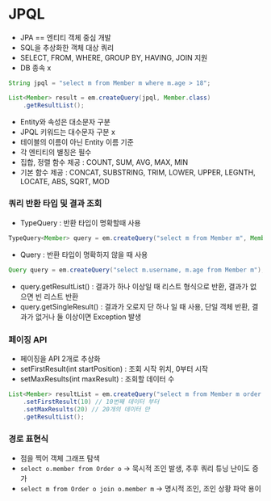 # JPQL
- JPA == 엔티티 객체 중심 개발
- SQL을 추상화한 객체 대상 쿼리
- SELECT, FROM, WHERE, GROUP BY, HAVING, JOIN 지원
- DB 종속 x
```java
String jpql = "select m from Member m where m.age > 18";

List<Member> result = em.createQuery(jpql, Member.class)
	.getResultList();
```
- Entity와 속성은 대소문자 구분
- JPQL 키워드는 대수문자 구분 x
- 테이블의 이름이 아닌 Entity 이름 기준
- 각 엔티티의 별칭은 필수
- 집합, 정렬 함수 제공 : COUNT, SUM, AVG, MAX, MIN
- 기본 함수 제공 : CONCAT, SUBSTRING, TRIM, LOWER, UPPER, LEGNTH, LOCATE, ABS, SQRT, MOD

### 쿼리 반환 타입 및 결과 조회
- TypeQuery : 반환 타입이 명확할때 사용
```java
TypeQuery<Member> query = em.createQuery("select m from Member m", Member.class);
```
- Query : 반환 타입이 명확하지 않을 때 사용
```java
Query query = em.createQuery("select m.username, m.age from Member m");
```
- query.getResultList() : 결과가 하나 이상일 때 리스트 형식으로 반환, 결과가 없으면 빈 리스트 반환
- query.getSingleResult() : 결과가 오로지 단 하나 일 때 사용, 단일 객체 반환, 결과가 없거나 둘 이상이면 Exception 발생

###  페이징 API
- 페이징을 API 2개로 추상화
- setFirstResult(int startPosition) : 조회 시작 위치, 0부터 시작
- setMaxResults(int maxResult) : 조회할 데이터 수
```java
List<Member> resultList = em.createQuery("select m from Member m order by m.name desc", Member.class)
	.setFirstResult(10) // 10번째 데이터 부터
	.setMaxResults(20) // 20개의 데이터 만
	.getResultList();
```

### 경로 표현식
- 점을 찍어 객체 그래프 탐색
- `select o.member from Order o`  -> 묵시적 조인 발생, 추후 쿼리 튜닝 난이도 증가
- `select m from Order o join o.member m` -> 명시적 조인, 조인 상황 파악 용이

